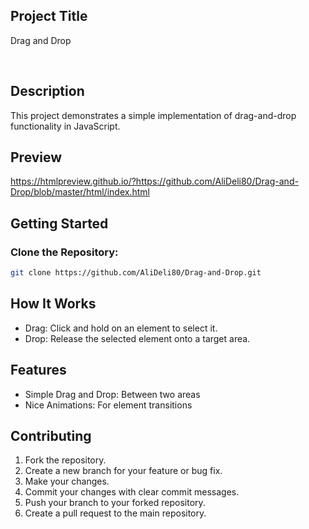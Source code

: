 ## Project Title

Drag and Drop

<br>

## Description

This project demonstrates a simple implementation of drag-and-drop functionality in JavaScript.
<br>

## Preview

https://htmlpreview.github.io/?https://github.com/AliDeli80/Drag-and-Drop/blob/master/html/index.html



## Getting Started

### Clone the Repository:

  ```sh
  git clone https://github.com/AliDeli80/Drag-and-Drop.git
  ```

## How It Works

- Drag: Click and hold on an element to select it.
- Drop: Release the selected element onto a target area.


## Features

- Simple Drag and Drop: Between two areas
- Nice Animations: For element transitions

## Contributing
1.  Fork the repository.
2.  Create a new branch for your feature or bug fix.
3.  Make your changes.
4.  Commit your changes with clear commit messages.
5.  Push your branch to your forked repository.
6.  Create a pull request to the main repository.   
